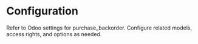 # Configuration

Refer to Odoo settings for purchase_backorder. Configure related models, access rights, and options as needed.
